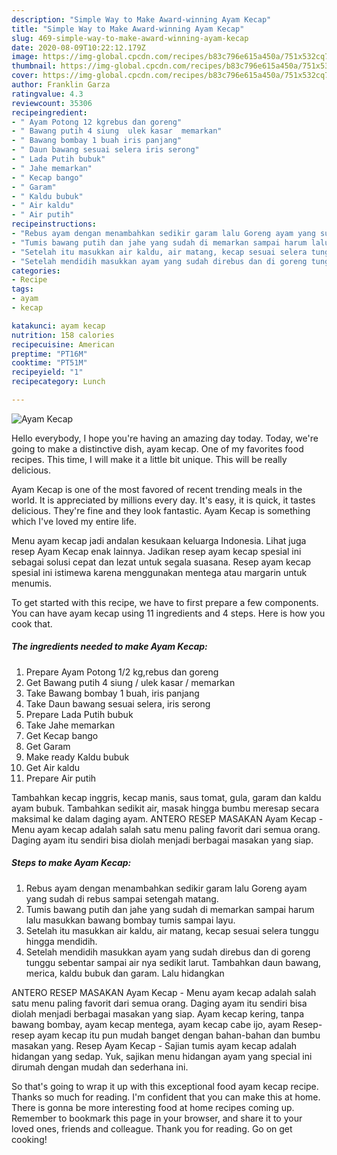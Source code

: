 ```yaml
---
description: "Simple Way to Make Award-winning Ayam Kecap"
title: "Simple Way to Make Award-winning Ayam Kecap"
slug: 469-simple-way-to-make-award-winning-ayam-kecap
date: 2020-08-09T10:22:12.179Z
image: https://img-global.cpcdn.com/recipes/b83c796e615a450a/751x532cq70/ayam-kecap-foto-resep-utama.jpg
thumbnail: https://img-global.cpcdn.com/recipes/b83c796e615a450a/751x532cq70/ayam-kecap-foto-resep-utama.jpg
cover: https://img-global.cpcdn.com/recipes/b83c796e615a450a/751x532cq70/ayam-kecap-foto-resep-utama.jpg
author: Franklin Garza
ratingvalue: 4.3
reviewcount: 35306
recipeingredient:
- " Ayam Potong 12 kgrebus dan goreng"
- " Bawang putih 4 siung  ulek kasar  memarkan"
- " Bawang bombay 1 buah iris panjang"
- " Daun bawang sesuai selera iris serong"
- " Lada Putih bubuk"
- " Jahe memarkan"
- " Kecap bango"
- " Garam"
- " Kaldu bubuk"
- " Air kaldu"
- " Air putih"
recipeinstructions:
- "Rebus ayam dengan menambahkan sedikir garam lalu Goreng ayam yang sudah di rebus sampai setengah matang."
- "Tumis bawang putih dan jahe yang sudah di memarkan sampai harum lalu masukkan bawang bombay tumis sampai layu."
- "Setelah itu masukkan air kaldu, air matang, kecap sesuai selera tunggu hingga mendidih."
- "Setelah mendidih masukkan ayam yang sudah direbus dan di goreng tunggu sebentar sampai air nya sedikit larut. Tambahkan daun bawang, merica, kaldu bubuk dan garam. Lalu hidangkan"
categories:
- Recipe
tags:
- ayam
- kecap

katakunci: ayam kecap 
nutrition: 158 calories
recipecuisine: American
preptime: "PT16M"
cooktime: "PT51M"
recipeyield: "1"
recipecategory: Lunch

---
```



![Ayam Kecap](https://img-global.cpcdn.com/recipes/b83c796e615a450a/751x532cq70/ayam-kecap-foto-resep-utama.jpg)

Hello everybody, I hope you're having an amazing day today. Today, we're going to make a distinctive dish, ayam kecap. One of my favorites food recipes. This time, I will make it a little bit unique. This will be really delicious.

Ayam Kecap is one of the most favored of recent trending meals in the world. It is appreciated by millions every day. It's easy, it is quick, it tastes delicious. They're fine and they look fantastic. Ayam Kecap is something which I've loved my entire life.

Menu ayam kecap jadi andalan kesukaan keluarga Indonesia. Lihat juga resep Ayam Kecap enak lainnya. Jadikan resep ayam kecap spesial ini sebagai solusi cepat dan lezat untuk segala suasana. Resep ayam kecap spesial ini istimewa karena menggunakan mentega atau margarin untuk menumis.


To get started with this recipe, we have to first prepare a few components. You can have ayam kecap using 11 ingredients and 4 steps. Here is how you cook that.

<!--inarticleads1-->

##### The ingredients needed to make Ayam Kecap:

1. Prepare  Ayam Potong 1/2 kg,rebus dan goreng
1. Get  Bawang putih 4 siung / ulek kasar / memarkan
1. Take  Bawang bombay 1 buah, iris panjang
1. Take  Daun bawang sesuai selera, iris serong
1. Prepare  Lada Putih bubuk
1. Take  Jahe memarkan
1. Get  Kecap bango
1. Get  Garam
1. Make ready  Kaldu bubuk
1. Get  Air kaldu
1. Prepare  Air putih


Tambahkan kecap inggris, kecap manis, saus tomat, gula, garam dan kaldu ayam bubuk. Tambahkan sedikit air, masak hingga bumbu meresap secara maksimal ke dalam daging ayam. ANTERO RESEP MASAKAN Ayam Kecap - Menu ayam kecap adalah salah satu menu paling favorit dari semua orang. Daging ayam itu sendiri bisa diolah menjadi berbagai masakan yang siap. 

<!--inarticleads2-->

##### Steps to make Ayam Kecap:

1. Rebus ayam dengan menambahkan sedikir garam lalu Goreng ayam yang sudah di rebus sampai setengah matang.
1. Tumis bawang putih dan jahe yang sudah di memarkan sampai harum lalu masukkan bawang bombay tumis sampai layu.
1. Setelah itu masukkan air kaldu, air matang, kecap sesuai selera tunggu hingga mendidih.
1. Setelah mendidih masukkan ayam yang sudah direbus dan di goreng tunggu sebentar sampai air nya sedikit larut. Tambahkan daun bawang, merica, kaldu bubuk dan garam. Lalu hidangkan


ANTERO RESEP MASAKAN Ayam Kecap - Menu ayam kecap adalah salah satu menu paling favorit dari semua orang. Daging ayam itu sendiri bisa diolah menjadi berbagai masakan yang siap. Ayam kecap kering, tanpa bawang bombay, ayam kecap mentega, ayam kecap cabe ijo, ayam Resep-resep ayam kecap itu pun mudah banget dengan bahan-bahan dan bumbu masakan yang. Resep Ayam Kecap - Sajian tumis ayam kecap adalah hidangan yang sedap. Yuk, sajikan menu hidangan ayam yang special ini dirumah dengan mudah dan sederhana ini. 

So that's going to wrap it up with this exceptional food ayam kecap recipe. Thanks so much for reading. I'm confident that you can make this at home. There is gonna be more interesting food at home recipes coming up. Remember to bookmark this page in your browser, and share it to your loved ones, friends and colleague. Thank you for reading. Go on get cooking!
